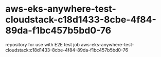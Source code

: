# aws-eks-anywhere-test-cloudstack-c18d1433-8cbe-4f84-89da-f1bc457b5bd0-76
repository for use with E2E test job aws-eks-anywhere-test-cloudstack:c18d1433-8cbe-4f84-89da-f1bc457b5bd0-76

